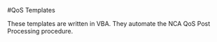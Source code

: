 #QoS Templates

These templates are written in VBA. They automate the NCA QoS Post Processing procedure.
